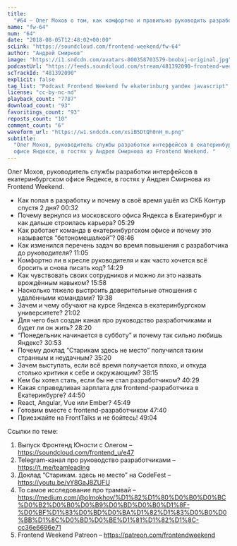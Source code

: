 ```yaml
---
title:
  "#64 – Олег Мохов о том, как комфортно и правильно руководить разработчиками"
name: "fw-64"
num: "64"
date: "2018-08-05T12:48:02+00:00"
scLink: "https://soundcloud.com/frontend-weekend/fw-64"
author: "Андрей Смирнов"
image: "https://i1.sndcdn.com/avatars-000358703579-bnobxj-original.jpg"
podcastUrl: "https://feeds.soundcloud.com/stream/481392090-frontend-weekend-fw-64.m4a"
scTrackId: "481392090"
explicit: false
tag_list: "Podcast Frontend Weekend fw ekaterinburg yandex javascript"
license: "cc-by-nc-nd"
playback_count: "7787"
download_count: "93"
favoritings_count: "93"
reposts_count: "10"
comment_count: "6"
waveform_url: "https://w1.sndcdn.com/xsiB5DtQh0nH_m.png"
subtitle:
  "Олег Мохов, руководитель службы разработки интерфейсов в екатеринбургском
  офисе Яндексе, в гостях у Андрея Смирнова из Frontend Weekend. "
---
```


Олег Мохов, руководитель службы разработки интерфейсов в екатеринбургском офисе
Яндексе, в гостях у Андрея Смирнова из Frontend Weekend.

- Как попал в разработку и почему в своё время ушёл из СКБ Контур спустя 2 дня?
  <timecode sec="32">00:32</timecode>
- Почему вернулся из московского офиса Яндекса в Екатеринбург и как дальше
  строилась карьера? <timecode sec="329">05:29</timecode>
- Как работает команда в екатеринбургском офисе и почему это называется
  “бетономешалкой”? <timecode sec="526">08:46</timecode>
- Как изменился перечень задач во время повышения с разработчика до
  руководителя? <timecode sec="665">11:05</timecode>
- Комфортно ли в кресле руководителя и как часто хочется всё бросить и снова
  писать код? <timecode sec="869">14:29</timecode>
- Как чувствовать своих сотрудников и можно ли это назвать врождённым навыком?
  <timecode sec="958">15:58</timecode>
- Насколько тяжело выстроить доверительные отношения с удалёнными командами?
  <timecode sec="1178">19:38</timecode>
- Зачем и чему обучают на курсе Яндекса в екатеринбургском университете?
  <timecode sec="1262">21:02</timecode>
- Для чего был создан канал про руководство разработчиками и будет ли он жить?
  <timecode sec="1700">28:20</timecode>
- “Понедельник начинается в субботу” и почему так сильно любишь Яндекс?
  <timecode sec="1853">30:53</timecode>
- Почему доклад “Старикам здесь не место” получился таким странным и неудачным?
  <timecode sec="2120">35:20</timecode>
- Зачем выступать, если всё время получается плохо, и откуда столько критики к
  себе и окружающим? <timecode sec="2295">38:15</timecode>
- Кем бы хотел стать, если бы не стал разработчиком?
  <timecode sec="2429">40:29</timecode>
- Какая справедливая зарплата для frontend-разработчика в Екатеринбурге?
  <timecode sec="2690">44:50</timecode>
- React, Angular, Vue или Ember? <timecode sec="2749">45:49</timecode>
- Готовим вместе с frontend-разработчиком <timecode sec="2860">47:40</timecode>
- Приезжайте на FrontTalks и не бойтесь! <timecode sec="2944">49:04</timecode>

Ссылки по теме:

1. Выпуск Фронтенд Юности с Олегом – <https://soundcloud.com/frontend_u/e47>
2. Telegram-канал про руководство разработчиками – <https://t.me/teamleading>
3. Доклад “Старикам. здесь не место” на CodeFest –
   <https://youtu.be/vY8GaJ8ZUFU>
4. То самое исследование про трамвай –
   <https://medium.com/@olmokhov/%D1%82%D1%80%D0%B0%D0%BC%D0%B2%D0%B0%D0%B9%D0%BD%D0%B0%D1%8F-%D0%BF%D1%83%D0%BD%D0%BA%D1%82%D1%83%D0%B0%D0%BB%D1%8C%D0%BD%D0%BE%D1%81%D1%82%D1%8C-cc36e6696e71>
5. Frontend Weekend Patreon – <https://patreon.com/frontendweekend>

